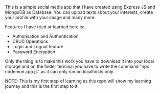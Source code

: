This is a simple social media app that I have created using Express JS and MongoDB as Database.
You can upload texts about your interests, create your profile with your image and many more.

Features I have tried or learned here is:
  - Authorisation and Authentication
  - CRUD Operations
  - Login and Logout feature
  - Password Encryption

Only the thing is to make this work you have to download it into your local storage and on the folder terminal you have to write the command "npx nodemon app.js" as it can only run on localhosts only.

NOTE: This is my first step of learning as this repo will show my learning journey and this is the first step to it.
